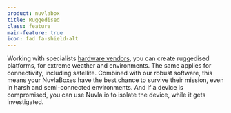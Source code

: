 ```yaml
---
product: nuvlabox
title: Ruggedised
class: feature
main-feature: true
icon: fad fa-shield-alt
---
```


Working with specialists [hardware vendors](/products-and-services/nuvlabox/hardware), you can create ruggedised platforms, for extreme weather and environments. The same applies for connectivity, including satellite. Combined with our robust software, this means your NuvlaBoxes have the best chance to survive their mission, even in harsh and semi-connected environments. And if a device is compromised, you can use Nuvla.io to isolate the device, while it gets investigated.

